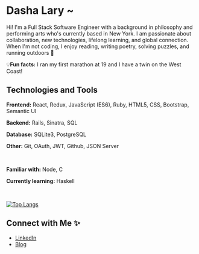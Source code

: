 # Dasha Lary ~

<div style='font-family:inter;'>

<p style='font-family:inter;'> Hi! I'm a Full Stack Software Engineer with a background in philosophy and performing arts who's currently based in New York. I am passionate about collaboration, new technologies, lifelong learning, and global connection. When I'm not coding, I enjoy reading, writing poetry, solving puzzles, and running outdoors 🌱 </p>


 💡**Fun facts:** I ran my first marathon at 19 and I have a twin on the West Coast! 

## Technologies and Tools

**Frontend:** React, Redux, JavaScript (ES6), Ruby, HTML5, CSS, Bootstrap, Semantic UI

**Backend:** Rails, Sinatra, SQL

**Database:** SQLite3, PostgreSQL

**Other:** Git, OAuth, JWT, Github, JSON Server

<br>

**Familiar with:** Node, C

**Currently learning:** Haskell

<br>

[![Top Langs](https://github-readme-stats.vercel.app/api/top-langs/?username=dashalary&layout=compact&langs_count=8)]()



## Connect with Me ✨

- [LinkedIn](https://www.linkedin.com/in/dasha-lary/)
- [Blog](https://dasha-lary.medium.com)

</div>

<!--
**dashalary/dashalary** is a ✨ _special_ ✨ repository because its `README.md` (this file) appears on your GitHub profile.

Here are some ideas to get you started:

- 🔭 I’m currently working on ...
- 🌱 I’m currently learning ...
- 👯 I’m looking to collaborate on ...
- 🤔 I’m looking for help with ...
- 💬 Ask me about ...
- 📫 How to reach me: ...
- 😄 Pronouns: ...
- ⚡ Fun fact: ...
-->
